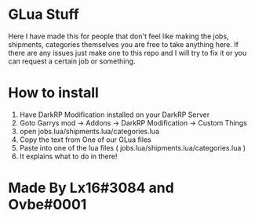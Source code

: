 # GLua Stuff
Here I have made this for people that don't feel like making the jobs, shipments, categories themselves you are free to take anything here. If there are any issues just make one to this repo and I will try to fix it or you can request a certain job or something.

# How to install

1. Have DarkRP Modification installed on your DarkRP Server
2. Goto Garrys mod -> Addons -> DarkRP Modification -> Custom Things
3. open jobs.lua/shipments.lua/categories.lua
4. Copy the text from One of our GLua files
5. Paste into one of the lua files ( jobs.lua/shipments.lua/categories.lua )
6. It explains what to do in there!

# Made By Lx16#3084 and Ovbe#0001

